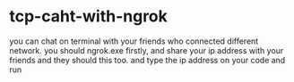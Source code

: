 # tcp-caht-with-ngrok
you can chat on terminal with your friends who connected different network. you should ngrok.exe firstly, and share your ip address with your friends and they should this too. and type the ip address on your code and run
